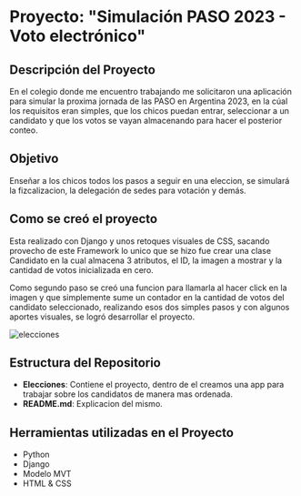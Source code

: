 # Proyecto: "Simulación PASO 2023 - Voto electrónico"

## Descripción del Proyecto
En el colegio donde me encuentro trabajando me solicitaron una aplicación para simular la proxima jornada de las PASO en Argentina 2023, en la cúal los requisitos eran simples, que los chicos puedan entrar, seleccionar a un candidato y que los votos se vayan almacenando para hacer el posterior conteo.

## Objetivo
Enseñar a los chicos todos los pasos a seguir en una eleccion, se simulará la fizcalizacion, la delegación de sedes para votación y demás.

## Como se creó el proyecto
Esta realizado con Django y unos retoques visuales de CSS, sacando provecho de este Framework lo unico que se hizo fue crear una clase Candidato en la cual almacena 3 atributos, el ID, la imagen a mostrar y la cantidad de votos inicializada en cero.<br>

Como segundo paso se creó una funcion para llamarla al hacer click en la imagen y que simplemente sume un contador en la cantidad de votos del candidato seleccionado, realizando esos dos simples pasos y con algunos aportes visuales, se logró desarrollar el proyecto.

![elecciones](https://github.com/JulianRegueira/Elecciones/assets/130511226/448c78f8-330f-4aa1-bf6c-7b1e74282b95)

## Estructura del Repositorio
- **Elecciones**: Contiene el proyecto, dentro de el creamos una app para trabajar sobre los candidatos de manera mas ordenada.
- **README.md**: Explicacion del mismo.

## Herramientas utilizadas en el Proyecto
- Python
- Django
- Modelo MVT
- HTML & CSS
